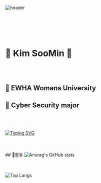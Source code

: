 ![header](https://capsule-render.vercel.app/api?type=venom&color=F7F8E0&height=120&section=header&text=MIN's%20GitHub&fontSize=90&animation=twinkling&fontColor=452c07)

<br><br> <br><br>
# 🫧 Kim SooMin 🫧
<br><br>

## 🌿 EWHA Womans University 
## 🌿 Cyber Security major 
<br>
<br><br>
<a href="https://git.io/typing-svg"><img src="https://readme-typing-svg.demolab.com?font=Gowun+Dodum&pause=1000&color=F1DB56&center=true&vCenter=true&multiline=true&width=435&height=59&lines=%ED%92%80+%EC%8A%A4%ED%83%9D+%EA%B0%9C%EB%B0%9C%EC%9E%90%EB%A5%BC+%EA%BF%88%EA%BE%B8%EB%A9%B0;%EC%9B%B9+%EA%B0%9C%EB%B0%9C%EA%B3%BC+%EB%B3%B4%EC%95%88+%EA%B3%B5%EB%B6%80%EB%A5%BC+%ED%95%98%EB%8A%94+%ED%95%99%EC%83%9D%EC%9E%85%EB%8B%88%EB%8B%A4+%3A)" alt="Typing SVG" /></a>
<br><br>
<br>
<br>
## 🌱활동
<img src="https://img.shields.io/badge/E-COPS(2023.3 ~)-FA7070.svg?style=flat-square/>

<br>
<br>
<br>
<br>
## 💻 MIN's log 💻


</div>
✨개발과 보안을 공부하고 공유합니다
✨스터디와 학교 전공 수업 내용을 정리합니다

<br>
<br>

<br><br>
![Anurag's GitHub stats](https://github-readme-stats.vercel.app/api?username=sooominie&show_icons=true&theme=solarized-light)

<br><br>
![Top Langs](https://github-readme-stats.vercel.app/api/top-langs/?username=sooominie&layout=compact)
